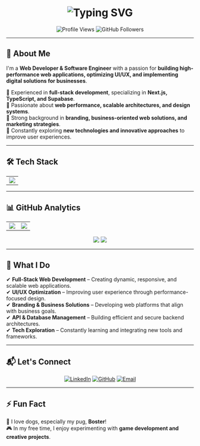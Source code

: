 <h1 align="center">
  <img src="https://readme-typing-svg.herokuapp.com?font=Fira+Code&size=30&duration=3000&pause=1000&color=F7A41D&center=true&vCenter=true&width=500&height=50&lines=Hi%2C+I'm+Ramón+Aguilera;Full-Stack+Developer;Software+Engineer; Passionate+about+UI%2FUX+%26+Web+Performance!" alt="Typing SVG" />
</h1>

<p align="center">
  <img src="https://komarev.com/ghpvc/?username=RamonAguileraa&label=Total%20Profile%20Visits&color=blue&style=for-the-badge" alt="Profile Views" />
  <img src="https://img.shields.io/github/followers/RamonAguileraa?label=Followers&style=social" alt="GitHub Followers" />
</p>

---

## 🌟 About Me  
I'm a **Web Developer & Software Engineer** with a passion for **building high-performance web applications, optimizing UI/UX, and implementing digital solutions for businesses**.  

🔹 Experienced in **full-stack development**, specializing in **Next.js, TypeScript, and Supabase**.  
🔹 Passionate about **web performance, scalable architectures, and design systems**.  
🔹 Strong background in **branding, business-oriented web solutions, and marketing strategies**.  
🔹 Constantly exploring **new technologies and innovative approaches** to improve user experiences.  

---

## 🛠️ Tech Stack  
<table align="center">
  <tr>
    <td align="center"><img src="https://skillicons.dev/icons?i=nextjs,react,typescript,tailwind,supabase,nodejs,postgresql,figma,git,linux" /></td>
  </tr>
</table>

---

## 📊 GitHub Analytics  
<table align="center">
  <tr>
    <td>
      <img src="https://github-readme-stats.vercel.app/api?username=RamonAguileraa&show_icons=true&theme=radical" />
    </td>
    <td>
      <img src="https://github-readme-streak-stats.herokuapp.com/?user=RamonAguileraa&theme=radical" />
    </td>
  </tr>
</table>

<p align="center">
  <img src="https://github-profile-summary-cards.vercel.app/api/cards/repos-per-language?username=RamonAguileraa&theme=radical" />
  <img src="https://github-profile-summary-cards.vercel.app/api/cards/most-commit-language?username=RamonAguileraa&theme=radical" />
</p>

---

## 🚀 What I Do  
✔ **Full-Stack Web Development** – Creating dynamic, responsive, and scalable web applications.  
✔ **UI/UX Optimization** – Improving user experience through performance-focused design.  
✔ **Branding & Business Solutions** – Developing web platforms that align with business goals.  
✔ **API & Database Management** – Building efficient and secure backend architectures.  
✔ **Tech Exploration** – Constantly learning and integrating new tools and frameworks.  

---

## 📬 Let's Connect  
<p align="center">
  <a href="https://linkedin.com/in/ramonaguileraa"><img src="https://img.shields.io/badge/LinkedIn-Profile-blue?style=for-the-badge&logo=linkedin" alt="LinkedIn"></a>
  <a href="https://github.com/RamonAguileraa"><img src="https://img.shields.io/badge/GitHub-Profile-black?style=for-the-badge&logo=github" alt="GitHub"></a>
  <a href="mailto:ramonaguileradve@gmail.com"><img src="https://img.shields.io/badge/Gmail-Contact-red?style=for-the-badge&logo=gmail" alt="Email"></a>
</p>

---

## ⚡ Fun Fact  
🐶 I love dogs, especially my pug, **Boster**!  
🎮 In my free time, I enjoy experimenting with **game development and creative projects**.  
